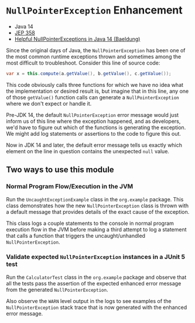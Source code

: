 # `NullPointerException` Enhancement

* Java 14
* [JEP 358](https://openjdk.java.net/jeps/358)
* [Helpful NullPointerExceptions in Java 14
(Baeldung)](https://www.baeldung.com/java-14-nullpointerexception)

Since the original days of Java, the `NullPointerException` has been
one of the most common runtime exceptions thrown and sometimes among
the most difficult to troubleshoot. Consider this line of source
code:

```java
var x = this.compute(a.getValue(), b.getValue(), c.getValue());
```

This code obviously calls three functions for which we have no idea
what the implementation or desired result is, but imagine that in
this line, any one of those `getValue()` function calls can generate
a `NullPointerException` where we don't expect or handle it.

Pre-JDK 14, the default `NullPointerException` error message would
just inform us of this line where the exception happened, and as
developers, we'd have to figure out which of the functions is
generating the exception. We might add log statements or assertions
to the code to figure this out.

Now in JDK 14 and later, the default error message tells us exactly
which element on the line in question contains the unexpected `null`
value.

## Two ways to use this module

### Normal Program Flow/Execution in the JVM

Run the `UncaughtExceptionExample` class in the `org.example`
package. This class demonstrates how the new `NullPointerException`
class is thrown with a default message that provides details of the
exact cause of the exception.

This class logs a couple statements to the console in normal program
execution flow in the JVM before making a third attempt to log a
statement that calls a function that triggers the uncaught/unhandled
`NullPointerException`.

### Validate expected `NullPointerException` instances in a JUnit 5 test

Run the `CalculatorTest` class in the `org.example` package and
observe that all the tests pass the assertion of the expected
enhanced error message from the generated `NullPointerException`.

Also observe the `WARN` level output in the logs to see examples of
the `NullPointerException` stack trace that is now generated with
the enhanced error message.
